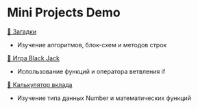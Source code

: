 # Mini Projects Demo

[🔷 Загадки](riddles.yuliyakalyukh.ru)

* Изучение алгоритмов, блок-схем и методов строк

[🔷 Игра Black Jack](blackjack.yuliyakalyukh.ru)

* Использование функций и оператора ветвления if

[🔷 Калькулятор вклада](calc.yuliyakalyukh.ru)

* Изучение типа данных Number и математических функций
